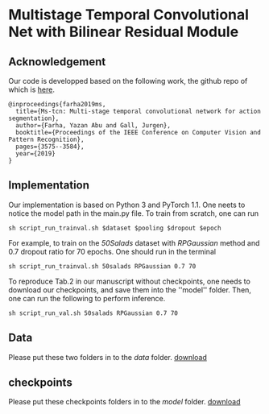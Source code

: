 # Multistage Temporal Convolutional Net with Bilinear Residual Module


## Acknowledgement
Our code is developped based on the following work, the github repo of which is [here](https://github.com/yabufarha/ms-tcn).

    @inproceedings{farha2019ms,
      title={Ms-tcn: Multi-stage temporal convolutional network for action segmentation},
      author={Farha, Yazan Abu and Gall, Jurgen},
      booktitle={Proceedings of the IEEE Conference on Computer Vision and Pattern Recognition},
      pages={3575--3584},
      year={2019}
    }


## Implementation
Our implementation is based on Python 3 and PyTorch 1.1. One neets to notice the model path in the main.py file. To train from scratch, one can run

    sh script_run_trainval.sh $dataset $pooling $dropout $epoch
    
For example, to train on the _50Salads_ dataset with _RPGaussian_ method and 0.7 dropout ratio for 70 epochs. One should run in the terminal

    sh script_run_trainval.sh 50salads RPGaussian 0.7 70
    
To reproduce Tab.2 in our manuscript without checkpoints, one needs to download our checkpoints, and save them into the ''model'' folder. Then, one can run the following to perform inference.

    sh script_run_val.sh 50salads RPGaussian 0.7 70
    


## Data
Please put these two folders in to the *data* folder.
[download](https://drive.google.com/drive/folders/16U-rtxgSe6udBNiJPVQppjiRgjezDu9O?usp=sharing)



## checkpoints
Please put these checkpoints folders in to the *model* folder.
[download](https://drive.google.com/drive/folders/1vCu3Srj90KefPDVkY3v29pX8T9FGq26l?usp=sharing)
